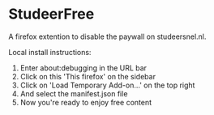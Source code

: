 # StudeerFree

A firefox extention to disable the paywall on studeersnel.nl.

Local install instructions:

1. Enter about:debugging in the URL bar
2. Click on this 'This firefox' on the sidebar
3. Click on 'Load Temporary Add-on...' on the top right
4. And select the manifest.json file
5. Now you're ready to enjoy free content
